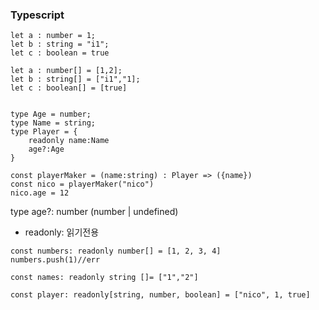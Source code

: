 ### Typescript 

```
let a : number = 1;
let b : string = "i1";
let c : boolean = true

let a : number[] = [1,2];
let b : string[] = ["i1","1];
let c : boolean[] = [true]


```


```
type Age = number;
type Name = string;
type Player = {
    readonly name:Name
    age?:Age
}

const playerMaker = (name:string) : Player => ({name})
const nico = playerMaker("nico")
nico.age = 12 
```
type age?: number (number | undefined)
+ readonly: 읽기전용 

```
const numbers: readonly number[] = [1, 2, 3, 4]
numbers.push(1)//err

const names: readonly string []= ["1","2"]

const player: readonly[string, number, boolean] = ["nico", 1, true]
```
